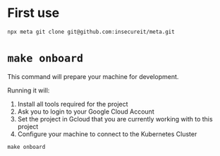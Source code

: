 # First use

```
npx meta git clone git@github.com:insecureit/meta.git
```

# `make onboard`

This command will prepare your machine for development.

Running it will:

1. Install all tools required for the project
1. Ask you to login to your Google Cloud Account
1. Set the project in Gcloud that you are currently working with to this project
1. Configure your machine to connect to the Kubernetes Cluster

```
make onboard
```

